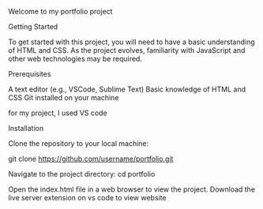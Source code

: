 Welcome to my portfolio project




Getting Started

To get started with this project, you will need to have a basic understanding of HTML and CSS. As the project evolves, familiarity with JavaScript and other web technologies may be required.

Prerequisites

A text editor (e.g., VSCode, Sublime Text)
Basic knowledge of HTML and CSS
Git installed on your machine

for my project, I used VS code


Installation

Clone the repository to your local machine:

git clone https://github.com/username/portfolio.git

Navigate to the project directory: cd portfolio

Open the index.html file in a web browser to view the project.
Download the live server extension on vs code to view website 
